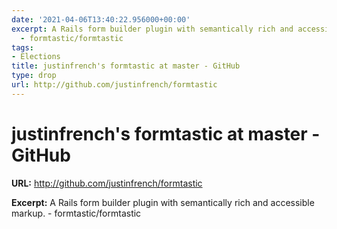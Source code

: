```yaml
---
date: '2021-04-06T13:40:22.956000+00:00'
excerpt: A Rails form builder plugin with semantically rich and accessible markup.
  - formtastic/formtastic
tags:
- Elections
title: justinfrench's formtastic at master - GitHub
type: drop
url: http://github.com/justinfrench/formtastic
---
```


# justinfrench's formtastic at master - GitHub

**URL:** http://github.com/justinfrench/formtastic

**Excerpt:** A Rails form builder plugin with semantically rich and accessible markup. - formtastic/formtastic
